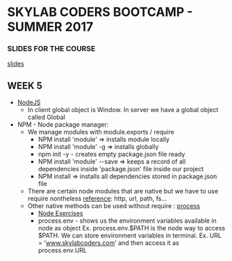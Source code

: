 # SKYLAB CODERS BOOTCAMP - SUMMER 2017

### SLIDES FOR THE COURSE
[slides](https://skylabcoders.github.io/bootcamp-julio2017/)

## WEEK 5
* [NodeJS](https://skylabcoders.github.io/bootcamp-julio2017/?full#207)
  - In client global object is Window. In server we have a global object called Global
* NPM - Node package manager:
  - We manage modules with module.exports / require 
    + NPM install 'module' => installs module locally
    + NPM install 'module' -g => installs globally
    + npm init -y - creates empty package.json file ready
    + NPM install 'module' --save => keeps a record of all dependencies inside 'package.json' file inside our project
    + NPM install => installs all dependencies stored in package.json file
  - There are certain node modules that are native but we have to use require nontheless [reference](https://github.com/juanmaguitar/apuntes-nodejs/blob/master/modulos/modulos-node-required.md): http, url, path, fs...
  - Other native methods can be used without require : [process](https://github.com/juanmaguitar/apuntes-nodejs/blob/master/modulos/modulos-node-notRequired.md)
    + [Node Exercises](https://github.com/juanmaguitar/js-server-exercises/tree/master/node-exercises)
    - process.env - shows us the environment variables available in node as object Ex. process.env.$PATH is the node way to access $PATH. We can store environment variables in terminal. Ex. URL = 'www.skylabcoders.com'
    and then access it as process.env.URL
